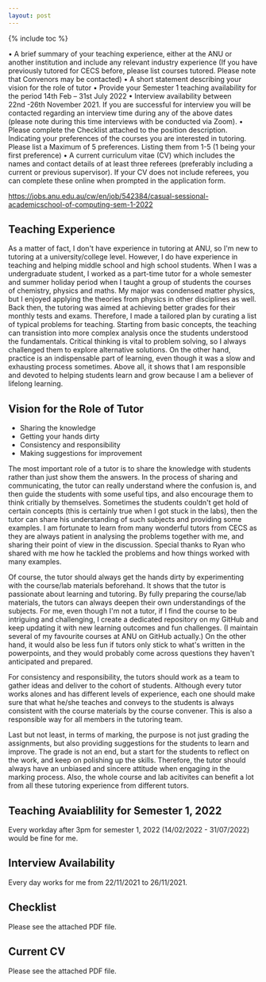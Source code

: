 ```yaml
---
layout: post
---
```


{% include toc %}

• A brief summary of your teaching experience, either at the ANU or another institution and include any relevant industry experience (If you have previously tutored for CECS before, please list courses tutored. Please note that Convenors may be contacted)
• A short statement describing your vision for the role of tutor
• Provide your Semester 1 teaching availability for the period 14th Feb – 31st July 2022
• Interview availability between 22nd -26th November 2021. If you are successful for interview you will be contacted regarding an interview time during any of the above dates (please note during this time interviews with be conducted via Zoom).
• Please complete the Checklist attached to the position description. Indicating your preferences of the courses you are interested in tutoring. Please list a Maximum of 5 preferences. Listing them from 1-5 (1 being your first preference)
• A current curriculum vitae (CV) which includes the names and contact details of at least three referees (preferably including a current or previous supervisor). If your CV does not include referees, you can complete these online when prompted in the application form.

https://jobs.anu.edu.au/cw/en/job/542384/casual-sessional-academicschool-of-computing-sem-1-2022

## Teaching Experience

As a matter of fact, I don't have experience in tutoring at ANU, so I'm new to tutoring at a university/college level. However, I do have experience in teaching and helping middle school and high school students. When I was a undergraduate student, I worked as a part-time tutor for a whole semester and summer holiday period when I taught a group of students the courses of chemistry, physics and maths. My major was condensed matter physics, but I enjoyed applying the theories from physics in other disciplines as well. Back then, the tutoring was aimed at achieving better grades for their monthly tests and exams. Therefore, I made a tailored plan by curating a list of typical problems for teaching. Starting from basic concepts, the teaching can transistion into more complex analysis once the students understood the fundamentals. Critical thinking is vital to problem solving, so I always challenged them to explore alternative solutions. On the other hand, practice is an indispensable part of learning, even though it was a slow and exhausting process sometimes. Above all, it shows that I am responsible and devoted to helping students learn and grow because I am a believer of lifelong learning.

## Vision for the Role of Tutor

- Sharing the knowledge
- Getting your hands dirty
- Consistency and responsibility
- Making suggestions for improvement

The most important role of a tutor is to share the knowledge with students rather than just show them the answers. In the process of sharing and communicating, the tutor can really understand where the confusion is, and then guide the students with some useful tips, and also encourage them to think critially by themselves. Sometimes the students couldn't get hold of certain concepts (this is certainly true when I got stuck in the labs), then the tutor can share his understanding of such subjects and providing some examples. I am fortunate to learn from many wonderful tutors from CECS as they are always patient in analysing the problems together with me, and sharing their point of view in the discussion. Special thanks to Ryan who shared with me how he tackled the problems and how things worked with many examples. 

Of course, the tutor should always get the hands dirty by experimenting with the course/lab materials beforehand. It shows that the tutor is passionate about learning and tutoring. By fully preparing the course/lab materials, the tutors can always deepen their own understandings of the subjects. For me, even though I'm not a tutor, if I find the course to be intriguing and challenging, I create a dedicated repository on my GitHub and keep updating it with new learning outcomes and fun challenges. (I maintain several of my favourite courses at ANU on GitHub actually.) On the other hand, it would also be less fun if tutors only stick to what's written in the powerpoints, and they would probably come across questions they haven't anticipated and prepared.  

For consistency and responsibility, the tutors should work as a team to gather ideas and deliver to the cohort of students. Although every tutor works alones and has different levels of experience, each one should make sure that what he/she teaches and conveys to the students is always consistent with the course materials by the course convener. This is also a responsible way for all members in the tutoring team.

Last but not least, in terms of marking, the purpose is not just grading the assignments, but also providing suggestions for the students to learn and improve. The grade is not an end, but a start for the students to reflect on the work, and keep on polishing up the skills. Therefore, the tutor should always have an unbiased and sincere attitude when engaging in the marking process. Also, the whole course and lab acitivites can benefit a lot from all these tutoring experience from different tutors. 


## Teaching Avaiablility for Semester 1, 2022

Every workday after 3pm for semester 1, 2022 (14/02/2022 - 31/07/2022) would be fine for me. 

## Interview Availability

Every day works for me from 22/11/2021 to 26/11/2021.

## Checklist

Please see the attached PDF file.

## Current CV

Please see the attached PDF file.



